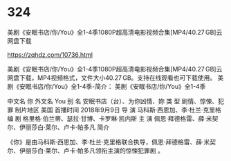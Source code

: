 # 324
美剧《安眠书店/你/You》全1-4季1080P超高清电影视频合集[MP4/40.27 GB]云网盘下载

https://zqhdz.com/10736.html

美剧《安眠书店/你/You》全1-4季1080P超高清电影视频合集[MP4/40.27 GB]云网盘下载，MP4视频格式，文件大小40.27 GB。支持在线观看也可下载使用。
美剧《安眠书店/你/You》全1-4季-简介：
美剧《安眠书店/你/You》全1-4季

中文名
你
外文名
You
别    名
安眠书店（台）、为你凶情、妳
类    型
剧情、惊悚、犯罪
制片地区
美国
首播时间
2018年9月9日
导    演
马科斯·西恩加、李·杜兰·克里格
编    剧
格里格·伯兰蒂、瑟拉·甘博、卡罗琳·凯内斯
主    演
佩恩·拜德格雷、薛·米契尔、伊丽莎白·莱尔、卢卡·帕多凡
简介

《你》是由马科斯·西恩加、李·杜兰·克里格联合执导，佩恩·拜德格雷、薛·米契尔、伊丽莎白·莱尔、卢卡·帕多凡领衔主演的惊悚犯罪剧 。
